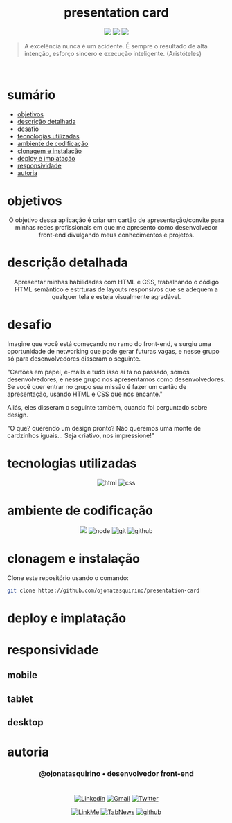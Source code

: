 <h1 align="center"> presentation card </h1>

[comment]: <> (Adicione o seu usuário  e o nome do repositório)




<p align="center">
  <image
  src="https://img.shields.io/github/languages/count/ojonatasquirino/presentation-card"
  />
  <image
  src="https://img.shields.io/github/languages/top/ojonatasquirino/presentation-card"
  />
  <image
  src="https://img.shields.io/github/last-commit/ojonatasquirino/presentation-card"
  />

</p>


<blockquote> A excelência nunca é um acidente. É sempre o resultado de alta intenção, esforço sincero e execução inteligente. (Aristóteles)
</blockquote>

 <br>

# sumário 

- [objetivos](#id01)
- [descrição detalhada](#id01.01)
- [desafio](#id01.02)
- [tecnologias utilizadas](#id02)
- [ambiente de codificação](#id03)
- [clonagem e instalação](#id04)
- [deploy e implatação](#id04.01)
- [responsividade](#id04.02)
- [autoria](#id05)



# objetivos <a name="id01"></a>

<div  align='center'> 
  
O objetivo dessa aplicação é criar um cartão de apresentação/convite para minhas redes profissionais em que me apresento como desenvolvedor front-end divulgando meus conhecimentos e projetos.

</div>


# descrição detalhada <a name="id01.01"></a>

<div  align='center'> 
Apresentar minhas habilidades com HTML e CSS, trabalhando o código HTML semântico e estrturas de layouts responsivos que se adequem a qualquer tela e esteja visualmente agradável. 
</div>

# desafio <a name="id01.02"></a>
Imagine que você está começando no ramo do front-end, e surgiu uma oportunidade de networking que pode gerar futuras vagas, e nesse grupo só para desenvolvedores disseram o seguinte.

"Cartões em papel, e-mails e tudo isso aí ta no passado, somos desenvolvedores, e nesse grupo nos apresentamos como desenvolvedores. Se você quer entrar no grupo sua missão é fazer um cartão de apresentação, usando HTML e CSS que nos encante."

Aliás, eles disseram o seguinte também, quando foi perguntado sobre design.

"O que? querendo um design pronto? Não queremos uma monte de cardzinhos iguais... Seja criativo, nos impressione!"


# tecnologias utilizadas <a name="id02"></a>

<div  align='center'> 

![html](https://img.shields.io/badge/html-0D1117?style=for-the-badge&logo=html5&logoColor=red)
![css](https://img.shields.io/badge/css-0D1117?style=for-the-badge&logo=css3&logoColor=blue)

</div>

# ambiente de codificação <a name="id03"></a>

<div  align='center'> 

![](https://img.shields.io/badge/VSCode-0D1117?style=for-the-badge&logo=visual%20studio%20code&logoColor=blue)
![node](https://img.shields.io/badge/Nodejs-0D1117?style=for-the-badge&logo=node.js&logoColor=green)
![git](https://img.shields.io/badge/GIT-0D1117?style=for-the-badge&logo=git&logoColor=red)
![github](https://img.shields.io/badge/Github-0D1117?style=for-the-badge&logo=github&logoColor=fff)
</div>


# clonagem e instalação <a name="id04"></a>

Clone este repositório usando o comando:

```bash
git clone https://github.com/ojonatasquirino/presentation-card
```

[comment]: <> (Adicione o link da implatação, se houver)

# deploy e implatação  <a name="id04.01"></a>

[comment]: <> (Adicione o link da implatação)

# responsividade  <a name="id04.02"></a>

## mobile 

[comment]: <> (adicione a imagem)

## tablet

[comment]: <> (adicione a imagem)

## desktop 

[comment]: <> (adicione a imagem)

# autoria <a name="id05"></a>

[comment]: <> (Adicione seu nome e função)

<h3 align='center'> @ojonatasquirino • desenvolvedor front-end
 </h3>

#

<div  align='center'>

[![Linkedin](https://img.shields.io/badge/LinkedIn-0D1117?style=for-the-badge&logo=linkedin&logoColor=blue)](https://www.linkedin.com/in/jonatasquirino/)
<a href = "mailto:quirinoj02@gmail.com">
![Gmail](https://img.shields.io/badge/Gmail-0D1117?style=for-the-badge&logo=gmail&logoColor=red)</a>
[![Twitter](https://img.shields.io/badge/Twitter-0D1117?style=for-the-badge&logo=x&logoColor=fff)](https://twitter.com/ojonatasquirino)

[![LinkMe](https://img.shields.io/badge/linkMe-0D1117?style=for-the-badge&logo=upcloud&logoColor=fff)](https://bit.ly/linkquirino)
[![TabNews](https://img.shields.io/badge/tabnews-0D1117?style=for-the-badge&logo=Databricks&logoColor=fff)](https://www.tabnews.com.br/ojonatasquirino)
[![github](https://img.shields.io/badge/Github-0D1117?style=for-the-badge&logo=github&logoColor=fff)](https://www.github.com/ojonatasquirino)
</div>

